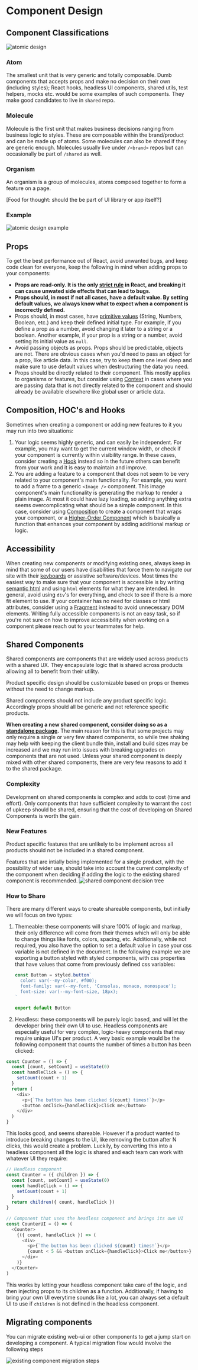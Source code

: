 # Component Design

## Component Classifications

![atomic design](images/atomic%20design.png)

### Atom

The smallest unit that is very generic and totally composable. Dumb components that accepts props and make no decision on their own (including styles); React hooks, headless UI components, shared utils, test helpers, mocks etc. would be some examples of such components. They make good candidates to live in `shared` repo.

### Molecule

Molecule is the first unit that makes business decisions ranging from business logic to styles. These are composable within the brand/product and can be made up of atoms. Some molecules can also be shared if they are generic enough. Molecules usually live under `/<brand>` repos but can occasionally be part of `/shared` as well.

### Organism

An organism is a group of molecules, atoms composed together to form a feature on a page.

[Food for thought: should the be part of UI library or app itself?]

### Example

![atomic design example](images/atomic%20design%20-%20example.png)

## Props

To get the best performance out of React, avoid unwanted bugs, and keep code clean for everyone, keep the following in mind when adding props to your components:

- **Props are read-only. It is the only [strict rule](https://reactjs.org/docs/components-and-props.html#props-are-read-only) in React, and breaking it can cause unwated side effects that can lead to bugs.**
- **Props should, in most if not all cases, have a default value. By setting default values, we always know what to expect when a component is incorrectly defined.**
- Props should, in most cases, have [primitive values](https://developer.mozilla.org/en-US/docs/Web/JavaScript/Data_structures#primitive_values) (String, Numbers, Boolean, etc.) and keep their defined initial type. For example, if you define a prop as a number, avoid changing it later to a string or a boolean. Another example, if your prop is a string or a number, avoid setting its initial value as `null`.
- Avoid passing objects as props. Props should be predictable, objects are not. There are obvious cases when you'd need to pass an object for a prop, like article data. In this case, try to keep them one level deep and make sure to use default values when destructuring the data you need.
- Props should be directly related to their component. This mostly applies to organisms or features, but consider using [Context](https://reactjs.org/docs/context.html) in cases where you are passing data that is not directly related to the component and should already be available elsewhere like global user or article data.

## Composition, HOC's and Hooks

Sometimes when creating a component or adding new features to it you may run into two situations:

1. Your logic seems highly generic, and can easily be independent. For example, you may want to get the current window width, or check if your component is currently within visibility range. In these cases, consider creating a [Hook](https://reactjs.org/docs/hooks-intro.html) instead so in the future others can benefit from your work and it is easy to maintain and improve.
2. You are adding a feature to a component that does not seem to be very related to your component's main functionality. For example, you want to add a frame to a generic `<Image />` component. This image component's main functionality is generating the markup to render a plain image. At most it could have lazy loading, so adding anything extra seems overcomplicating what should be a simple component. In this case, consider using [Composition](https://reactjs.org/docs/composition-vs-inheritance.html) to create a component that wraps your component, or a [Higher-Order Component](https://reactjs.org/docs/higher-order-components.html) which is basically a function that enhances your component by adding additional markup or logic.

## Accessibility

When creating new components or modifying existing ones, always keep in mind that some of our users have disabilities that force them to navigate our site with their [keyboards](https://developer.mozilla.org/en-US/docs/Web/Accessibility/Understanding_WCAG/Keyboard) or assistive software/devices. Most times the easiest way to make sure that your component is accessible is by writing [semantic html](https://developer.mozilla.org/en-US/docs/Glossary/Semantics) and using `html` elements for what they are intended.
In general, avoid using `div`'s for everything, and check to see if there is a more fit element to use. If your container has no need for classes or html attributes, consider using a [Fragment](https://reactjs.org/docs/fragments.html) instead to avoid unnecessary DOM elements.
Writing fully accessible components is not an easy task, so if you're not sure on how to improve accessibility when working on a component please reach out to your teammates for help.

## Shared Components

Shared components are components that are widely used across products with a shared UX. They encapsulate logic that is shared across products allowing all to benefit from their utility.

Product specific design should be customizable based on props or themes without the need to change markup.

Shared components should not include any product specific logic. Accordingly props should all be generic and not reference specific products.

**When creating a new shared component, consider doing so as a [standalone package](stand-alone-guidelines.md).** The main reason for this is that some projects may only require a single or very few shared components, so while tree shaking may help with keeping the client bundle thin, install and build sizes may be increased and we may run into issues with breaking upgrades on components that are not used. Unless your shared component is deeply mixed with other shared components, there are very few reasons to add it to the shared package.

### Complexity

Development on shared components is complex and adds to cost (time and effort). Only components that have sufficient complexity to warrant the cost of upkeep should be shared, ensuring that the cost of developing on Shared Components is worth the gain.

### New Features

Product specific features that are unlikely to be implement across all products should not be included in a shared component.

Features that are intially being implemented for a single product, with the possibility of wider use, should take into account the current complexity of the component when deciding if adding the logic to the existing shared component is recommended.
![shared component decision tree](images/shared-comp-decision-tree.png)

### How to Share

There are many different ways to create shareable components, but initially we will focus on two types:

1. Themeable: these components will share 100% of logic and markup, their only difference will come from their themes which will only be able to change things like fonts, colors, spacing, etc. Additionally, while not required, you also have the option to set a default value in case your css variable is not defined in the document. In the following example we are exporting a button styled with styled components, with css properties that have values that come from previously defined css variables:

   ```js
   const Button = styled.button`
     color: var(--my-color, #f00);
     font-family: var(--my-font, 'Consolas, monaco, monospace');
     font-size: var(--my-font-size, 18px);
   `

   export default Button
   ```

2. Headless: these components will be purely logic based, and will let the developer bring their own UI to use. Headless components are especially useful for very complex, logic-heavy components that may require unique UI's per product. A very basic example would be the following component that counts the number of times a button has been clicked:

```js
const Counter = () => {
  const [count, setCount] = useState(0)
  const handleClick = () => {
    setCount(count + 1)
  }
  return (
    <div>
      <p>{`The button has been clicked ${count} times!`}</p>
      <button onClick={handleClick}>Click me</button>
    </div>
  )
}
```

This looks good, and seems shareable. However if a product wanted to introduce breaking changes to the UI, like removing the button after N clicks, this would create a problem. Luckily, by converting this into a headless component all the logic is shared and each team can work with whatever UI they require:

```js
// Headless component
const Counter = ({ children }) => {
  const [count, setCount] = useState(0)
  const handleClick = () => {
    setCount(count + 1)
  }
  return children({ count, handleClick })
}

// Component that uses the headless component and brings its own UI
const CounterUI = () => (
  <Counter>
    {({ count, handleClick }) => (
      <div>
        <p>{`The button has been clicked ${count} times!`}</p>
        {count < 5 && <button onClick={handleClick}>Click me</button>}
      </div>
    )}
  </Counter>
)
```

This works by letting your headless component take care of the logic, and then injecting props to its children as a function.
Additionally, if having to bring your own UI everytime sounds like a lot, you can always set a default UI to use if `children` is not defined in the headless component.

## Migrating components

You can migrate existing web-ui or other components to get a jump start on developing a component. A typical migration flow would involve the following steps

![existing component migration steps](images/comp-migration-flow.png)
